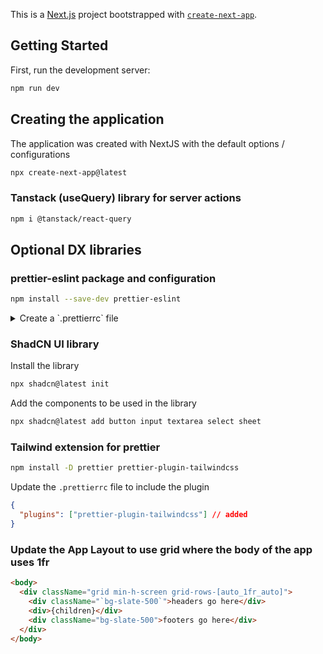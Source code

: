 This is a [Next.js](https://nextjs.org) project bootstrapped with [`create-next-app`](https://nextjs.org/docs/app/api-reference/cli/create-next-app).

## Getting Started

First, run the development server:

```bash
npm run dev
```

## Creating the application

The application was created with NextJS with the default options / configurations

```bash
npx create-next-app@latest
```

### Tanstack (useQuery) library for server actions

```bash
npm i @tanstack/react-query
```

## Optional DX libraries

### prettier-eslint package and configuration

```bash
npm install --save-dev prettier-eslint
```

<details>
<summary>Create a `.prettierrc` file</summary>

```json
{
  "trailingComma": "es5",
  "tabWidth": 2,
  "semi": false,
  "singleQuote": true
}
```

</details>

### ShadCN UI library

Install the library

```bash
npx shadcn@latest init
```

Add the components to be used in the library

```bash
npx shadcn@latest add button input textarea select sheet
```

### Tailwind extension for prettier

```bash
npm install -D prettier prettier-plugin-tailwindcss
```

Update the `.prettierrc` file to include the plugin

```json
{
  "plugins": ["prettier-plugin-tailwindcss"] // added
}
```

### Update the App Layout to use grid where the body of the app uses 1fr

```html
<body>
  <div className="grid min-h-screen grid-rows-[auto_1fr_auto]">
    <div className="`bg-slate-500`">headers go here</div>
    <div>{children}</div>
    <div className="bg-slate-500">footers go here</div>
  </div>
</body>
```
